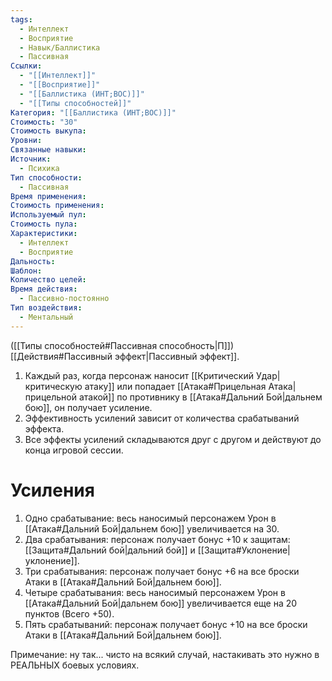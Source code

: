 ```yaml
---
tags:
  - Интеллект
  - Восприятие
  - Навык/Баллистика
  - Пассивная
Ссылки:
  - "[[Интеллект]]"
  - "[[Восприятие]]"
  - "[[Баллистика (ИНТ;ВОС)]]"
  - "[[Типы способностей]]"
Категория: "[[Баллистика (ИНТ;ВОС)]]"
Стоимость: "30"
Стоимость выкупа:
Уровни:
Связанные навыки:
Источник:
  - Психика
Тип способности:
  - Пассивная
Время применения:
Стоимость применения:
Используемый пул:
Стоимость пула:
Характеристики:
  - Интеллект
  - Восприятие
Дальность:
Шаблон:
Количество целей:
Время действия:
  - Пассивно-постоянно
Тип воздействия:
  - Ментальный
---
```

([[Типы способностей#Пассивная способность|П]]) [[Действия#Пассивный эффект|Пассивный эффект]]. 

1. Каждый раз, когда персонаж наносит [[Критический Удар|критическую атаку]] или попадает [[Атака#Прицельная Атака|прицельной атакой]] по противнику в [[Атака#Дальний Бой|дальнем бою]], он получает усиление.
2. Эффективность усилений зависит от количества срабатываний эффекта.
3. Все эффекты усилений складываются друг с другом и действуют до конца игровой сессии. 

# Усиления

1. Одно срабатывание: весь наносимый персонажем Урон в [[Атака#Дальний Бой|дальнем бою]] увеличивается на 30. 
2. Два срабатывания: персонаж получает бонус +10 к защитам: [[Защита#Дальний бой|дальний бой]] и [[Защита#Уклонение|уклонение]].
3. Три срабатывания: персонаж получает бонус +6 на все броски Атаки в [[Атака#Дальний Бой|дальнем бою]].
4. Четыре срабатывания: весь наносимый персонажем Урон в [[Атака#Дальний Бой|дальнем бою]] увеличивается еще на 20 пунктов (Всего +50).
5. Пять срабатываний: персонаж получает бонус +10 на все броски Атаки в [[Атака#Дальний Бой|дальнем бою]].

Примечание: ну так... чисто на всякий случай, настакивать это нужно в РЕАЛЬНЫХ боевых условиях. 